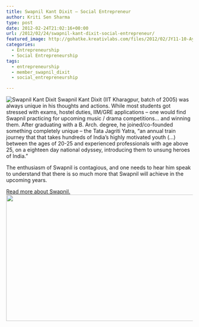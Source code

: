 ```yaml
---
title: Swapnil Kant Dixit – Social Entrepreneur
author: Kriti Sen Sharma
type: post
date: 2012-02-24T21:02:16+00:00
url: /2012/02/24/swapnil-kant-dixit-social-entrepreneur/
featured_image: http://gohatke.kreativlabs.com/files/2012/02/JY11-10-Ayaz-1-of-13-e1331427635133.jpg
categories:
  - Entrepreneurship
  - Social Entrepreneurship
tags:
  - entrepreneurship
  - member_swapnil_dixit
  - social_entrepreneurship

---
```

<img decoding="async" src="http://gohatke.kreativlabs.com/files/2011/11/swapnil.jpg" alt="Swapnil Kant Dixit" />  
Swapnil Kant Dixit (IIT Kharagpur, batch of 2005) was always unique in his thoughts and actions. While most students got stressed with exams, hostel duties, IIM/GRE applications &#8211; one would find Swapnil practicing for upcoming music / drama competitions&#8230; and winning them. After graduating with a B. Arch. degree, he joined/co-founded something completely unique &#8211; the Tata Jagriti Yatra, “an annual train journey that that takes hundreds of India’s highly motivated youth (&#8230;) between the ages of 20-25 and experienced professionals with age above 25, on a eighteen day national odyssey, introducing them to unsung heroes of India.”

The enthusiasm of Swapnil is contagious, and one needs to hear him speak to understand that there is so much more that Swapnil will achieve in the upcoming years.

[Read more about Swapnil.][1]  
[<img loading="lazy" decoding="async" src="http://gohatke.kreativlabs.com/files/2012/02/JY11-10-Ayaz-1-of-131.jpg" alt="" title="JY11-10 Ayaz (1 of 13)" width="512" height="342" class="alignnone size-full wp-image-371" srcset="https://gohatke.kreativlabs.com/files/2012/02/JY11-10-Ayaz-1-of-131.jpg 512w, https://gohatke.kreativlabs.com/files/2012/02/JY11-10-Ayaz-1-of-131-300x200.jpg 300w" sizes="(max-width: 512px) 100vw, 512px" />][2]

 [1]: http://gohatke.kreativlabs.com/tag/member_swapnil_dixit/
 [2]: http://gohatke.kreativlabs.com/files/2012/02/JY11-10-Ayaz-1-of-131.jpg